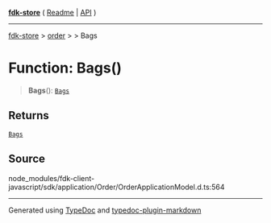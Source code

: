 [**fdk-store**](../../../README.md) ( [Readme](../../../README.md) \| [API](../../../API.md) )

---

[fdk-store](../../../API.md) > [order](../../README.md) > [<internal>](../README.md) > Bags

# Function: Bags()

> **Bags**(): [`Bags`](../type-aliases/type-alias.Bags.md)

## Returns

[`Bags`](../type-aliases/type-alias.Bags.md)

## Source

node_modules/fdk-client-javascript/sdk/application/Order/OrderApplicationModel.d.ts:564

---

Generated using [TypeDoc](https://typedoc.org/) and [typedoc-plugin-markdown](https://www.npmjs.com/package/typedoc-plugin-markdown)
